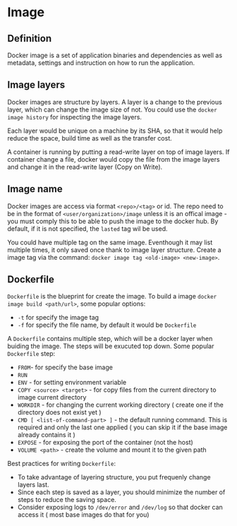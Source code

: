 # Image

## Definition

Docker image is a set of application binaries and dependencies as well as metadata, settings and instruction on how to run the application.

## Image layers

Docker images are structure by layers. A layer is a change to the previous layer, which can change the image size of not.
You could use the `docker image history` for inspecting the image layers.

Each layer would be unique on a machine by its SHA, so that it would help reduce the space, build time as well as the transfer cost.


A container is running by putting a read-write layer on top of image layers. 
If container change a file, docker would copy the file from the image layers and change it in the read-write layer (Copy on Write).

## Image name

Docker images are access via format `<repo>/<tag>` or id.
The repo need to be in the format of `<user/organization>/image` unless it is an offical image - you must comply this to be able to push the image to the docker hub.
By default, if it is not specified, the `lasted` tag wil be used.

You could have multiple tag on the same image. 
Eventhough it may list multiple times, it only saved once thank to image layer structure.
Create a image tag via the command: `docker image tag <old-image> <new-image>`.

## Dockerfile

`Dockerfile` is the blueprint for create the image. 
To build a image `docker image build <path/url>`, some popular options: 

* `-t` for specify the image tag
* `-f` for specify the file name, by default it would be `Dockerfile`


A `Dockerfile` contains multiple step, which will be a docker layer when buiding the image.
The steps will be exucuted top down.
Some popular `Dockerfile` step:

* `FROM`- for specify the base image
* `RUN`
* `ENV` - for setting environment variable
* `COPY <source> <target>` - for copy files from the current directory to image current directory
* `WORKDIR` - for changing the current working directory ( create one if the directory does not exist yet )
* `CMD [ <list-of-command-part> ]` - the default running command. 
  This is required and only the last one applied ( you can skip it if the base image already contains it )
* `EXPOSE` - for exposing the port of the container (not the host)
* `VOLUME <path>` - create the volume and mount it to the given path

Best practices for writing `Dockerfile`:

- To take advantage of layering structure, you put frequenly change layers last.
- Since each step is saved as a layer, you should minimize the number of steps to reduce the saving space.
- Consider exposing logs to `/dev/error` and `/dev/log` so that docker can access it ( most base images do that for you)
